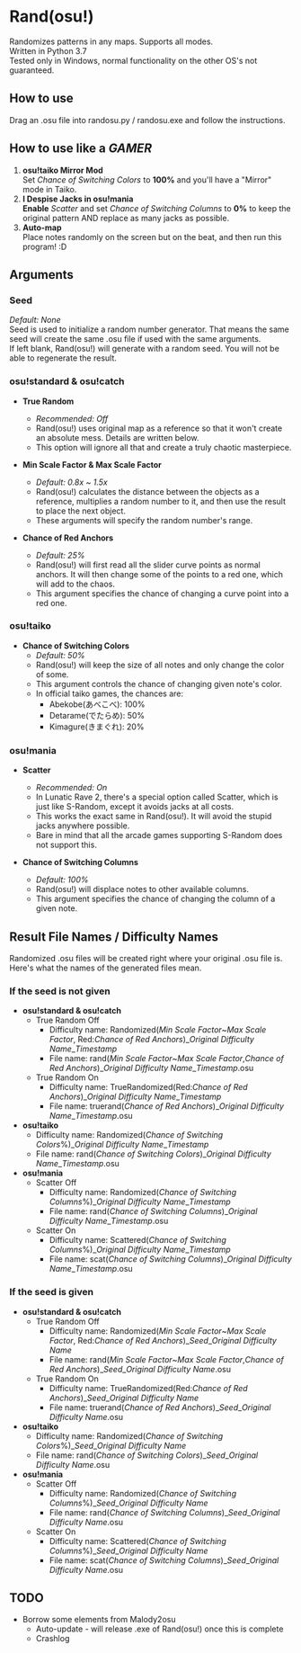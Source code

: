 # Rand(osu!)

Randomizes patterns in any maps. Supports all modes.\
Written in Python 3.7\
Tested only in Windows, normal functionality on the other OS's not guaranteed.

## How to use

Drag an .osu file into randosu.py / randosu.exe and follow the instructions.

## How to use like a ***GAMER***

1. **osu!taiko Mirror Mod**\
Set *Chance of Switching Colors* to **100%** and you'll have a "Mirror" mode in Taiko.
2. **I Despise Jacks in osu!mania**\
**Enable** *Scatter* and set *Chance of Switching Columns* to **0%** to keep the original pattern AND replace as many jacks as possible.
3. **Auto-map**\
Place notes randomly on the screen but on the beat, and then run this program! :D

## Arguments

### **Seed**

*Default: None*\
Seed is used to initialize a random number generator. That means the same seed will create the same .osu file if used with the same arguments.\
If left blank, Rand(osu!) will generate with a random seed. You will not be able to regenerate the result.

### osu!standard & osu!catch

* **True Random**
  * *Recommended: Off*
  * Rand(osu!) uses original map as a reference so that it won't create an absolute mess. Details are written below.
  * This option will ignore all that and create a truly chaotic masterpiece.

* **Min Scale Factor & Max Scale Factor**
  * *Default: 0.8x ~ 1.5x*
  * Rand(osu!) calculates the distance between the objects as a reference, multiplies a random number to it, and then use the result to place the next object.
  * These arguments will specify the random number's range.

* **Chance of Red Anchors**
  * *Default: 25%*
  * Rand(osu!) will first read all the slider curve points as normal anchors. It will then change some of the points to a red one, which will add to the chaos.
  * This argument specifies the chance of changing a curve point into a red one.

### osu!taiko

* **Chance of Switching Colors**
  * *Default: 50%*
  * Rand(osu!) will keep the size of all notes and only change the color of some.
  * This argument controls the chance of changing given note's color.
  * In official taiko games, the chances are:
    * Abekobe(あべこべ): 100%
    * Detarame(でたらめ): 50%
    * Kimagure(きまぐれ): 20%

### osu!mania

* **Scatter**
  * *Recommended: On*
  * In Lunatic Rave 2, there's a special option called Scatter, which is just like S-Random, except it avoids jacks at all costs.
  * This works the exact same in Rand(osu!). It will avoid the stupid jacks anywhere possible.
  * Bare in mind that all the arcade games supporting S-Random does not support this.

* **Chance of Switching Columns**
  * *Default: 100%*
  * Rand(osu!) will displace notes to other available columns.
  * This argument specifies the chance of changing the column of a given note.

## Result File Names / Difficulty Names

Randomized .osu files will be created right where your original .osu file is. Here's what the names of the generated files mean.

### If the seed is not given

* **osu!standard & osu!catch**
  * True Random Off
    * Difficulty name: Randomized(*Min Scale Factor*~*Max Scale Factor*, Red:*Chance of Red Anchors*)\_*Original Difficulty Name*\_*Timestamp*
    * File name: rand(*Min Scale Factor*~*Max Scale Factor*,*Chance of Red Anchors*)\_*Original Difficulty Name*\_*Timestamp*.osu
  * True Random On
    * Difficulty name: TrueRandomized(Red:*Chance of Red Anchors*)\_*Original Difficulty Name*\_*Timestamp*
    * File name: truerand(*Chance of Red Anchors*)\_*Original Difficulty Name*\_*Timestamp*.osu
* **osu!taiko**
  * Difficulty name: Randomized(*Chance of Switching Colors*%)\_*Original Difficulty Name*\_*Timestamp*
  * File name: rand(*Chance of Switching Colors*)\_*Original Difficulty Name*\_*Timestamp*.osu
* **osu!mania**
  * Scatter Off
    * Difficulty name: Randomized(*Chance of Switching Columns*%)\_*Original Difficulty Name*\_*Timestamp*
    * File name: rand(*Chance of Switching Columns*)\_*Original Difficulty Name*\_*Timestamp*.osu
  * Scatter On
    * Difficulty name: Scattered(*Chance of Switching Columns*%)\_*Original Difficulty Name*\_*Timestamp*
    * File name: scat(*Chance of Switching Columns*)\_*Original Difficulty Name*\_*Timestamp*.osu

### If the seed is given

* **osu!standard & osu!catch**
  * True Random Off
    * Difficulty name: Randomized(*Min Scale Factor*~*Max Scale Factor*, Red:*Chance of Red Anchors*)\_*Seed*_*Original Difficulty Name*
    * File name: rand(*Min Scale Factor*~*Max Scale Factor*,*Chance of Red Anchors*)\_*Seed*_*Original Difficulty Name*.osu
  * True Random On
    * Difficulty name: TrueRandomized(Red:*Chance of Red Anchors*)\_*Seed*_*Original Difficulty Name*
    * File name: truerand(*Chance of Red Anchors*)\_*Seed*_*Original Difficulty Name*.osu
* **osu!taiko**
  * Difficulty name: Randomized(*Chance of Switching Colors*%)\_*Seed*_*Original Difficulty Name*
  * File name: rand(*Chance of Switching Colors*)\_*Seed*_*Original Difficulty Name*.osu
* **osu!mania**
  * Scatter Off
    * Difficulty name: Randomized(*Chance of Switching Columns*%)\_*Seed*_*Original Difficulty Name*
    * File name: rand(*Chance of Switching Columns*)\_*Seed*_*Original Difficulty Name*.osu
  * Scatter On
    * Difficulty name: Scattered(*Chance of Switching Columns*%)\_*Seed*_*Original Difficulty Name*
    * File name: scat(*Chance of Switching Columns*)\_*Seed*_*Original Difficulty Name*.osu

## TODO

* Borrow some elements from Malody2osu
  * Auto-update - will release .exe of Rand(osu!) once this is complete
  * Crashlog
